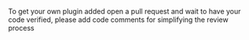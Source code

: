 To get your own plugin added open a pull request and wait to have your code verified, please add code comments for simplifying the review process
